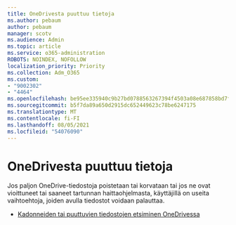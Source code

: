 ```yaml
---
title: OneDrivesta puuttuu tietoja
ms.author: pebaum
author: pebaum
manager: scotv
ms.audience: Admin
ms.topic: article
ms.service: o365-administration
ROBOTS: NOINDEX, NOFOLLOW
localization_priority: Priority
ms.collection: Adm_O365
ms.custom:
- "9002302"
- "4464"
ms.openlocfilehash: be95ee335940c9b27bd0788563267394f4503a08e687858bd7fb0800730f4de2
ms.sourcegitcommit: b5f7da89a650d2915dc652449623c78be6247175
ms.translationtype: MT
ms.contentlocale: fi-FI
ms.lasthandoff: 08/05/2021
ms.locfileid: "54076090"
---
```

# <a name="onedrive-is-missing-data"></a>OneDrivesta puuttuu tietoja

Jos paljon OneDrive-tiedostoja poistetaan tai korvataan tai jos ne ovat vioittuneet tai saaneet tartunnan haittaohjelmasta, käyttäjillä on useita vaihtoehtoja, joiden avulla tiedostot voidaan palauttaa.

- [Kadonneiden tai puuttuvien tiedostojen etsiminen OneDrivessa](https://go.microsoft.com/fwlink/?linkid=2125166)
